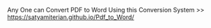 Any One can Convert PDF to Word Using this Conversion System >> https://satyamiterian.github.io/Pdf_to_Word/
